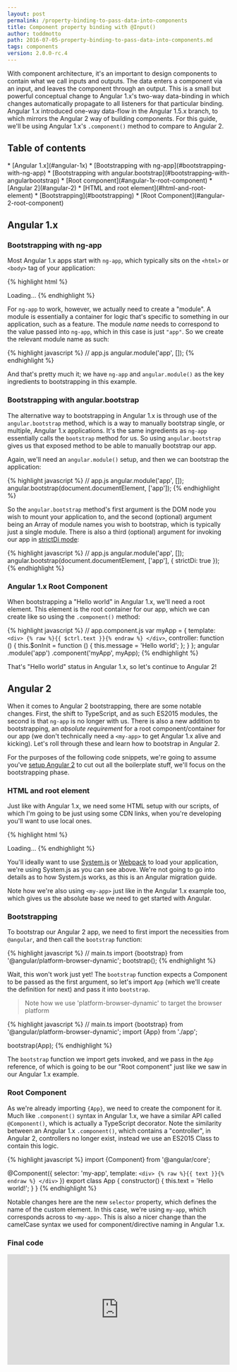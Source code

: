 ```yaml
---
layout: post
permalink: /property-binding-to-pass-data-into-components
title: Component property binding with @Input()
author: toddmotto
path: 2016-07-05-property-binding-to-pass-data-into-components.md
tags: components
version: 2.0.0-rc.4
---
```


With component architecture, it's an important to design components to contain what we call inputs and outputs. The data enters a component via an input, and leaves the component through an output. This is a small but powerful conceptual change to Angular 1.x's two-way data-binding in which changes automatically propagate to all listeners for that particular binding. Angular 1.x introduced one-way data-flow in the Angular 1.5.x branch, to which mirrors the Angular 2 way of building components. For this guide, we'll be using Angular 1.x's `.component()` method to compare to Angular 2.

## Table of contents

<div class="contents" markdown="1">
* [Angular 1.x](#angular-1x)
    * [Bootstrapping with ng-app](#bootstrapping-with-ng-app)
    * [Bootstrapping with angular.bootstrap](#bootstrapping-with-angularbootstrap)
    * [Root component](#angular-1x-root-component)
* [Angular 2](#angular-2)
    * [HTML and root element](#html-and-root-element)
    * [Bootstrapping](#bootstrapping)
    * [Root Component](#angular-2-root-component)
</div>

## Angular 1.x

### Bootstrapping with ng-app

Most Angular 1.x apps start with `ng-app`, which typically sits on the `<html>` or `<body>` tag of your application:

{% highlight html %}
<!doctype html>
<html ng-app="app">
  <head>
    <title>Angular 1.x</title>
    <script src="angular.js"></script>
    <script src="app.js"></script>
    <script src="app.component.js"></script>
  </head>
  <body>
    <my-app>
      Loading...
    </my-app>
  </body>
</html>
{% endhighlight %}

For `ng-app` to work, however, we actually need to create a "module". A module is essentially a container for logic that's specific to something in our application, such as a feature. The module _name_ needs to correspond to the value passed into `ng-app`, which in this case is just `"app"`. So we create the relevant module name as such:

{% highlight javascript %}
// app.js
angular.module('app', []);
{% endhighlight %}

And that's pretty much it; we have `ng-app` and `angular.module()` as the key ingredients to bootstrapping in this example.

### Bootstrapping with angular.bootstrap

The alternative way to bootstrapping in Angular 1.x is through use of the `angular.bootstrap` method, which is a way to manually bootstrap single, or multiple, Angular 1.x applications. It's the same ingredients as `ng-app` essentially calls the `bootstrap` method for us. So using `angular.bootstrap` gives us that exposed method to be able to manually bootstrap our app.

Again, we'll need an `angular.module()` setup, and then we can bootstrap the application:

{% highlight javascript %}
// app.js
angular.module('app', []);
angular.bootstrap(document.documentElement, ['app']);
{% endhighlight %}

So the `angular.bootstrap` method's first argument is the DOM node you wish to mount your application to, and the second (optional) argument being an Array of module names you wish to bootstrap, which is typically just a single module. There is also a third (optional) argument for invoking our app in [strictDi mode](https://docs.angularjs.org/guide/di#using-strict-dependency-injection):

{% highlight javascript %}
// app.js
angular.module('app', []);
angular.bootstrap(document.documentElement, ['app'], {
  strictDi: true
});
{% endhighlight %}

### Angular 1.x Root Component

When bootstrapping a "Hello world" in Angular 1.x, we'll need a root element. This element is the root container for our app, which we can create like so using the `.component()` method:

{% highlight javascript %}
// app.component.js
var myApp = {
  template: `
    <div>
      {% raw %}{{ $ctrl.text }}{% endraw %}
    </div>
  `,
  controller: function () {
    this.$onInit = function () {
      this.message = 'Hello world';
    };
  }
};
angular
  .module('app')
  .component('myApp', myApp);
{% endhighlight %}

That's "Hello world" status in Angular 1.x, so let's continue to Angular 2!

## Angular 2

When it comes to Angular 2 bootstrapping, there are some notable changes. First, the shift to TypeScript, and as such ES2015 modules, the second is that `ng-app` is no longer with us. There is also a new addition to bootstrapping, an _absolute requirement_ for a root component/container for our app (we don't technically need a `<my-app>` to get Angular 1.x alive and kicking). Let's roll through these and learn how to bootstrap in Angular 2.

For the purposes of the following code snippets, we're going to assume you've [setup Angular 2](https://angular.io/docs/ts/latest/quickstart.html) to cut out all the boilerplate stuff, we'll focus on the bootstrapping phase.

### HTML and root element

Just like with Angular 1.x, we need some HTML setup with our scripts, of which I'm going to be just using some CDN links, when you're developing you'll want to use local ones.

{% highlight html %}
<!doctype html>
<html>
  <head>
    <title>Angular 2</title>
    <script src="//npmcdn.com/zone.js@0.6.12/dist/zone.js"></script>
    <script src="//npmcdn.com/reflect-metadata@0.1.3/Reflect.js"></script>
    <script src="//npmcdn.com/systemjs@0.19.31/dist/system.js"></script>
    <script src="//npmcdn.com/typescript@1.8.10/lib/typescript.js"></script>
    <script>
    System.config({
      transpiler: 'typescript',
      typescriptOptions: {
        emitDecoratorMetadata: true
      },
      map: {
        app: "./src",
        '@angular': 'https://npmcdn.com/@angular',
        'rxjs': 'https://npmcdn.com/rxjs@5.0.0-beta.6'
      },
      packages: {
        app: {
          main: './main.ts',
          defaultExtension: 'ts'
        },
        '@angular/core': {
          main: 'bundles/core.umd.js',
          defaultExtension: 'js'
        },
        '@angular/compiler': {
          main: 'bundles/compiler.umd.js',
          defaultExtension: 'js'
        },
        '@angular/common': {
          main: 'bundles/common.umd.js',
          defaultExtension: 'js'
        },
        '@angular/platform-browser-dynamic': {
          main: 'bundles/platform-browser-dynamic.umd.js',
          defaultExtension: 'js'
        },
        '@angular/platform-browser': {
          main: 'bundles/platform-browser.umd.js',
          defaultExtension: 'js'
        },
        rxjs: {
          defaultExtension: 'js'
        }
      }
    });
    System
      .import('app')
      .catch(console.error.bind(console));
    </script>
  </head>
  <body>
    <my-app>
      Loading...
    </my-app>
  </body>
</html>
{% endhighlight %}

You'll ideally want to use [System.js](https://github.com/systemjs/systemjs) or [Webpack](https://webpack.github.io/) to load your application, we're using System.js as you can see above. We're not going to go into details as to how System.js works, as this is an Angular migration guide.

Note how we're also using `<my-app>` just like in the Angular 1.x example too, which gives us the absolute base we need to get started with Angular.

### Bootstrapping

To bootstrap our Angular 2 app, we need to first import the necessities from `@angular`, and then call the `bootstrap` function:

{% highlight javascript %}
// main.ts
import {bootstrap} from '@angular/platform-browser-dynamic';
bootstrap();
{% endhighlight %}

Wait, this won't work just yet! The `bootstrap` function expects a Component to be passed as the first argument, so let's import `App` (which we'll create the definition for next) and pass it into `bootstrap`.

> Note how we use 'platform-browser-dynamic' to target the browser platform

{% highlight javascript %}
// main.ts
import {bootstrap} from '@angular/platform-browser-dynamic';
import {App} from './app';

bootstrap(App);
{% endhighlight %}

The `bootstrap` function we import gets invoked, and we pass in the `App` reference, of which is going to be our "Root component" just like we saw in our Angular 1.x example.

### Root Component

As we're already importing `{App}`, we need to create the component for it. Much like `.component()` syntax in Angular 1.x, we have a similar API called `@Component()`, which is actually a TypeScript decorator. Note the similarity between an Angular 1.x `.component()`, which contains a "controller", in Angular 2, controllers no longer exist, instead we use an ES2015 Class to contain this logic.

{% highlight javascript %}
import {Component} from '@angular/core';

@Component({
  selector: 'my-app',
  template: `
    <div>
      {% raw %}{{ text }}{% endraw %}
    </div>
  `
})
export class App {
  constructor() {
    this.text = 'Hello world!';
  }
}
{% endhighlight %}

Notable changes here are the new `selector` property, which defines the name of the custom element. In this case, we're using `my-app`, which corresponds across to `<my-app>`. This is also a nicer change than the camelCase syntax we used for component/directive naming in Angular 1.x.

### Final code

<iframe src="https://embed.plnkr.co/UOPYiNFqUqcFUtYx6T2b/" frameborder="0" border="0" cellspacing="0" cellpadding="0" width="100%" height="250"></iframe>
